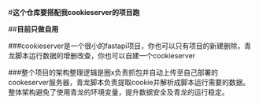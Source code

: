 #**这个仓库要搭配我cookieserver的项目跑**




##**目前只做自用**


###cookieserver是一个很小的fastapi项目，你也可以只有项目的新建删除，青龙脚本运行数据的增删改查，你也可以自建一个cookieserver

###整个项目的架构整理逻辑是圈x负责抓包并自动上传至自己部署的cookeserver服务器，青龙脚本负责提取cookie并解析成脚本运行需要的数据。整体架构避免了使用青龙的环境变量，提升数据安全及青龙的运行稳定。
